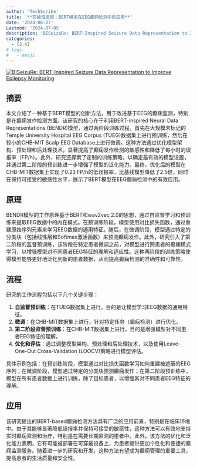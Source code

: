 ```yaml
---
author: 'TechScribe'
title: '**突破性进展：BERT模型在EEG癫痫检测中的应用**'
date: '2024-06-27'
Lastmod: '2024-07-05'
description: 'BISeizuRe: BERT-Inspired Seizure Data Representation to Improve Epilepsy Monitoring'
categories:
  - CS.AI
# tags:
#   - emoji
---
```


[![BISeizuRe: BERT-Inspired Seizure Data Representation to Improve Epilepsy Monitoring](https://arxiv-research-1301205113.cos.ap-guangzhou.myqcloud.com/images/2406.19189v1.pdf_0.jpg)](https://arxiv.org/abs/2406.19189v1)

## 摘要

本文介绍了一种基于BERT模型的创新方法，用于改进基于EEG的癫痫监测，特别是在癫痫发作检测方面。该研究的核心在于利用BERT-inspired Neural Data Representations (BENDR)模型，通过两阶段训练过程，首先在大规模未标记的Temple University Hospital EEG Corpus (TUEG)数据集上进行预训练，然后在较小的CHB-MIT Scalp EEG Database上进行微调。这种方法通过优化模型架构、预处理和后处理技术，显著提高了癫痫发作检测的敏感性和降低了每小时的误报率（FP/h）。此外，研究还探索了定制的训练策略，以确定最有效的模型设置，并通过第二阶段的预训练进一步增强了模型的泛化能力。最终，优化后的模型在CHB-MIT数据集上实现了0.23 FP/h的低误报率，比基线模型降低了2.5倍，同时在保持可接受的敏感性水平，展示了BERT模型在EEG癫痫检测中的有效应用。<!--more-->

## 原理

BENDR模型的工作原理基于BERT和wav2vec 2.0的思想，通过自监督学习和预训练来提取EEG数据中的内在模式。在预训练阶段，模型使用对比损失函数，通过重建原始序列元素来学习EEG数据的通用特征。随后，在微调阶段，模型通过特定的分类块（包括线性层和Softmax激活函数）来预测癫痫发作。此外，研究引入了第二阶段的监督预训练，该阶段在特定患者微调之前，对模型进行跨患者的癫痫模式学习，以增强模型对不同患者EEG特征的理解和适应性。这种两阶段的训练策略使得模型能够更好地泛化到新的患者数据，从而提高癫痫检测的准确性和可靠性。

## 流程

研究的工作流程包括以下几个关键步骤：
1. **自监督预训练**：在TUEG数据集上进行，目的是让模型学习EEG数据的通用特征。
2. **微调**：在CHB-MIT数据集上进行，针对特定任务（癫痫检测）进行优化。
3. **第二阶段监督预训练**：在CHB-MIT数据集上进行，目的是增强模型对不同患者EEG特征的理解。
4. **优化和评估**：通过调整模型架构、预处理和后处理技术，以及使用Leave-One-Out Cross-Validation (LOOCV)策略进行模型评估。

具体示例包括：在预训练阶段，模型通过对比损失函数学习如何重建被遮蔽的EEG序列；在微调阶段，模型通过特定的分类块预测癫痫发作；在第二阶段预训练中，模型在所有患者数据上进行训练，除了目标患者，以增强其对不同患者EEG特征的理解。

## 应用

该研究提出的BERT-based癫痫检测方法具有广泛的应用前景，特别是在临床环境中。由于其能够显著降低误报率并保持可接受的敏感性，这种方法可以有效地支持实时癫痫监测和治疗，特别是在需要长期监测的患者中。此外，该方法的优化和泛化能力表明，它有可能被部署在可穿戴设备上，为患者提供更加个性化和便捷的癫痫监测服务。随着进一步的研究和开发，这种方法有望成为癫痫管理的重要工具，提高患者的生活质量和安全性。